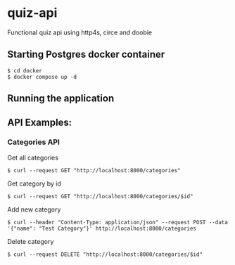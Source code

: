 # quiz-api
Functional quiz api using http4s, circe and doobie

## Starting Postgres docker container
```
$ cd docker
$ docker compose up -d
```

## Running the application

## API Examples:

### Categories API
Get all categories
```
$ curl --request GET "http://localhost:8000/categories"
```
Get category by id
```
$ curl --request GET "http://localhost:8000/categories/$id"
```
Add new category
```
$ curl --header "Content-Type: application/json" --request POST --data '{"name": "Test Category"}' http://localhost:8000/categories
```
Delete category
```
$ curl --request DELETE "http://localhost:8000/categories/$id"
```
